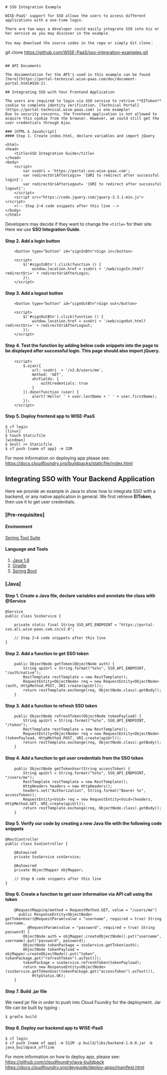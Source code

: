 
```

# SSO Integration Example

WISE-PaaS' support for SSO allows the users to access different applications with a one-time login.

There are two ways a developer could easily integrate SSO into his or her service as you may discover in the example.

You may download the source codes in the repo or simply Git clone：
```
git clone https://github.com/WISE-PaaS/sso-integration-examples.git
```

## API Documents

The documentation for the API's used in this example can be found [here](https://portal-technical.wise-paas.com/doc/document-portal.html#SSO-2).

## Integrating SSO with Your Frontend Application

The users are required to login via SSO service to retrive **EIToken** cookie to complete identity verification. [Technical Portal](https://portal-technical.wise-paas.com) is one example!
Due to security concerns, the frontend application is not allowed to acquire this cookie from the browser. However, we could still get the user credentials through Ajax.

### [HTML & JavaScript]
#### Step 1. Create index.html, declare variables and import jQuery
```
```
<html>
<head>
    <title>SSO Integration Guide</title>
</head>
<body>
    <script>
        var ssoUri = 'https://portal-sso.wise-paas.com';
        var redirectUriAfterLogin= '{URI to redirect after successful login}';
        var redirectUriAfterLogout= '{URI to redirect after successful logout}';
    </script>
    <script src="https://code.jquery.com/jquery-3.3.1.min.js"></script>
    <!-- Step 2~4 code snippets after this line -->
</body>
</html>
```
Developers may decide if they want to change the `<title>` for their site. Here we use **SSO Integration Guide**.

#### Step 2. Add a login button
```
    <button type="button" id="signInBtn">Sign in</button>

    <script>
        $('#signInBtn').click(function () {
            window.location.href = ssoUri + '/web/signIn.html?redirectUri=' + redirectUriAfterLogin;
        });
    </script>
```
#### Step 3. Add a logout button
```
    <button type="button" id="signOutBtn">Sign out</button>

    <script>
        $('#signOutBtn').click(function () {
            window.location.href = ssoUri + '/web/signOut.html?redirectUri=' + redirectUriAfterLogout;
        });
    </script>
```
#### Step 4. Test the function by adding below code snippets into the page to be displayed after successful login. This page should also import jQuery.
```
    <script>
        $.ajax({
            url: ssoUri  + '/v2.0/users/me',
            method: 'GET',
            xhrFields: {
                withCredentials: true
            }
        }).done(function (user) {
            alert('Hello! ' + user.lastName + ' ' + user.firstName);
        });
    </script>
```
#### Step 5. Deploy frontend app to WISE-PaaS
```
$ cf login
[linux]
$ touch Staticfile
[windows]
$ $null >> Staticfile
$ cf push {name of app} -m 32M
```
For more information on deploying app please see:
https://docs.cloudfoundry.org/buildpacks/staticfile/index.html

## Integrating SSO with Your Backend Application
Here we provide an example in Java to show how to integrate SSO with a backend, or any native application in general.
We first retrieve **EIToken**, then use it to get user credentials.

### [Pre-requisites]
#### Environment
[Spring Tool Suite](https://spring.io/tools)
#### Language and Tools
1. [Java 1.8](https://java.com/zh_TW/)
2. [Gradle](https://gradle.org/)
3. [Spring Boot](https://projects.spring.io/spring-boot/)

### [Java]
#### Step 1. Create a Java file, declare variables and annotate the class with @Service
```
@Service
public class SsoService {

    private static final String SSO_API_ENDPOINT = "https://portal-sso.ali.wise-paas.com.cn/v2.0";

    // Step 2~4 code snippets after this line
}
```
#### Step 2. Add a function to get SSO token
```
    public ObjectNode getToken(ObjectNode auth) {
        String apiUrl = String.format("%s%s", SSO_API_ENDPOINT, "/auth/native");
        RestTemplate restTemplate = new RestTemplate();
        RequestEntity<ObjectNode> req = new RequestEntity<ObjectNode>(auth, HttpMethod.POST, URI.create(apiUrl));
        return restTemplate.exchange(req, ObjectNode.class).getBody();
    }
```
#### Step 3. Add a function to refresh SSO token
```
    public ObjectNode refreshToken(ObjectNode tokenPayload) {
        String apiUrl = String.format("%s%s", SSO_API_ENDPOINT, "/token");
        RestTemplate restTemplate = new RestTemplate();
        RequestEntity<ObjectNode> req = new RequestEntity<ObjectNode>(tokenPayload, HttpMethod.POST, URI.create(apiUrl));
        return restTemplate.exchange(req, ObjectNode.class).getBody();
    }
```

#### Step 4. Add a function to get user credentials from the SSO token
```
    public ObjectNode getTokenUser(String accessToken) {
        String apiUrl = String.format("%s%s", SSO_API_ENDPOINT, "/users/me");
        RestTemplate restTemplate = new RestTemplate();
        HttpHeaders headers = new HttpHeaders();
        headers.set("Authorization", String.format("Bearer %s", accessToken));
        RequestEntity<Void> req = new RequestEntity<Void>(headers, HttpMethod.GET, URI.create(apiUrl));
        return restTemplate.exchange(req, ObjectNode.class).getBody();
    }
```
#### Step 5. Verify our code by creating a new Java file with the following code snippets
```
@RestController
public class SsoController {

    @Autowired
    private SsoService ssoService;

    @Autowired
    private ObjectMapper objMapper;

    // Step 6 code snippets after this line
}
```
#### Step 6. Create a function to get user information via API call using the token
```
    @RequestMapping(method = RequestMethod.GET, value = "/users/me")
      public ResponseEntity<ObjectNode> getTokenUser(@RequestParam(value = "username", required = true) String username,
          @RequestParam(value = "password", required = true) String password) {
        ObjectNode auth = objMapper.createObjectNode().put("username", username).put("password", password);
        ObjectNode tokenPackage = ssoService.getToken(auth);
        ObjectNode tokenPayload = objMapper.createObjectNode().put("token", tokenPackage.get("refreshToken").asText());
        tokenPackage = ssoService.refreshToken(tokenPayload);
        return new ResponseEntity<ObjectNode>(ssoService.getTokenUser(tokenPackage.get("accessToken").asText()),
            HttpStatus.OK);
    }
```
#### Step 7. Build .jar file
We need jar file in order to push into Cloud Foundry for the deployment. Jar file can be built by typing :
```
$ gradle build
```

#### Step 8. Deploy our backend app to WISE-PaaS
```
$ cf login
$ cf push {name of app} -m 512M -p build/libs/backend-1.0.0.jar -b java_buildpack_offline
```
For more information on how to deploy app, please see:
https://github.com/cloudfoundry/java-buildpack
https://docs.cloudfoundry.org/devguide/deploy-apps/manifest.html

